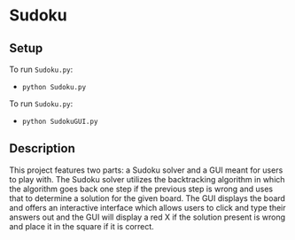 # Sudoku

## Setup
To run `Sudoku.py`:

- `python Sudoku.py`
  
To run `Sudoku.py`:

- `python SudokuGUI.py`


## Description
This project features two parts: a Sudoku solver and a GUI meant for users to play with. The Sudoku solver utilizes the backtracking algorithm in which the algorithm goes back one step if the previous step is wrong and uses that to determine a solution for the given board. The GUI displays the board and offers an interactive interface which allows users to click and type their answers out and the GUI will display a red X if the solution present is wrong and place it in the square if it is correct.
